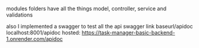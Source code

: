 modules folders have all the things model, controller, service and validations

also I implemented a swagger to test all the api 
swagger link
baseurl/apidoc
localhost:8001/apidoc
hosted: https://task-manager-basic-backend-1.onrender.com/apidoc